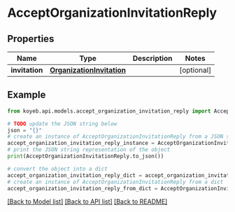 # AcceptOrganizationInvitationReply


## Properties

Name | Type | Description | Notes
------------ | ------------- | ------------- | -------------
**invitation** | [**OrganizationInvitation**](OrganizationInvitation.md) |  | [optional] 

## Example

```python
from koyeb.api.models.accept_organization_invitation_reply import AcceptOrganizationInvitationReply

# TODO update the JSON string below
json = "{}"
# create an instance of AcceptOrganizationInvitationReply from a JSON string
accept_organization_invitation_reply_instance = AcceptOrganizationInvitationReply.from_json(json)
# print the JSON string representation of the object
print(AcceptOrganizationInvitationReply.to_json())

# convert the object into a dict
accept_organization_invitation_reply_dict = accept_organization_invitation_reply_instance.to_dict()
# create an instance of AcceptOrganizationInvitationReply from a dict
accept_organization_invitation_reply_from_dict = AcceptOrganizationInvitationReply.from_dict(accept_organization_invitation_reply_dict)
```
[[Back to Model list]](../README.md#documentation-for-models) [[Back to API list]](../README.md#documentation-for-api-endpoints) [[Back to README]](../README.md)


